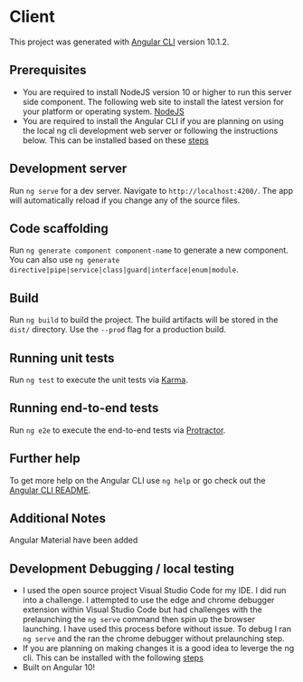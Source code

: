 # Client

This project was generated with [Angular CLI](https://github.com/angular/angular-cli) version 10.1.2.

## Prerequisites

- You are required to install NodeJS version 10 or higher to run this server side component. The following web site to install the latest version for your platform or operating system. [NodeJS](https://nodejs.org/en/download/)
- You are required to install the Angular CLI if you are planning on using the local ng cli development web server or following the instructions below. This can be installed based on these [steps](https://cli.angular.io/)

## Development server

Run `ng serve` for a dev server. Navigate to `http://localhost:4200/`. The app will automatically reload if you change any of the source files.

## Code scaffolding

Run `ng generate component component-name` to generate a new component. You can also use `ng generate directive|pipe|service|class|guard|interface|enum|module`.

## Build

Run `ng build` to build the project. The build artifacts will be stored in the `dist/` directory. Use the `--prod` flag for a production build.

## Running unit tests

Run `ng test` to execute the unit tests via [Karma](https://karma-runner.github.io).

## Running end-to-end tests

Run `ng e2e` to execute the end-to-end tests via [Protractor](http://www.protractortest.org/).

## Further help

To get more help on the Angular CLI use `ng help` or go check out the [Angular CLI README](https://github.com/angular/angular-cli/blob/master/README.md).

## Additional Notes

Angular Material have been added

## Development Debugging / local testing

- I used the open source project Visual Studio Code for my IDE. I did run into a challenge. I attempted to use the edge and chrome debugger extension within Visual Studio Code but had challenges with the prelaunching the  ``` ng serve ``` command then spin up the browser launching. I have used this process before without issue. To debug I ran  ```ng serve``` and the ran the chrome debugger without prelaunching step.
- If you are planning on making changes it is a good idea to leverge the ng cli. This can be installed with the following [steps](https://cli.angular.io/)
- Built on Angular 10!
